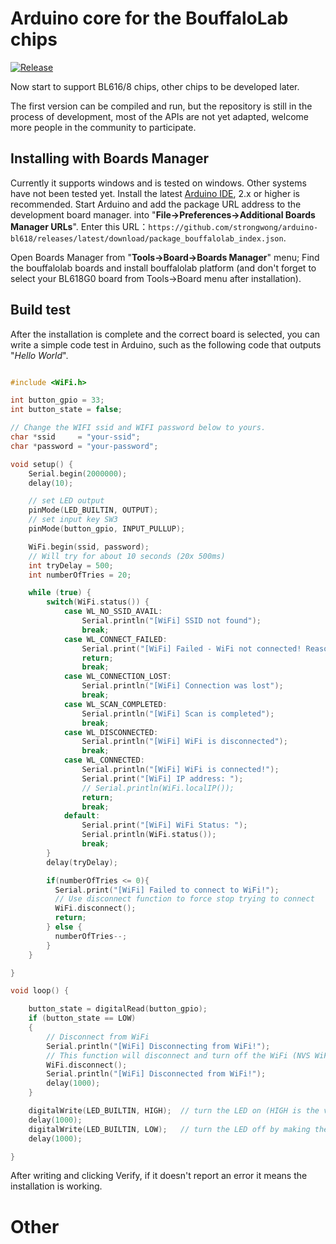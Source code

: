 # Arduino core for the BouffaloLab chips
[![Release](https://img.shields.io/github/v/release/strongwong/arduino-bl618?style=plastic)](https://github.com/strongwong/arduino-bl618/releases)

Now start to support BL616/8 chips, other chips to be developed later.

The first version can be compiled and run, but the repository is still in the process of development, most of the APIs are not yet adapted, welcome more people in the community to participate.

## Installing with Boards Manager

Currently it supports windows and is tested on windows. Other systems have not been tested yet.
Install the latest [Arduino IDE](https://www.arduino.cc/en/software), 2.x or higher is recommended.
Start Arduino and add the package URL address to the development board manager. into "**File->Preferences->Additional Boards Manager URLs**".
Enter this URL：`https://github.com/strongwong/arduino-bl618/releases/latest/download/package_bouffalolab_index.json`.

Open Boards Manager from  "**Tools->Board->Boards Manager**" menu; Find the bouffalolab boards and install bouffalolab platform (and don't forget to select your BL618G0 board from Tools->Board menu after installation).

## Build test

After the installation is complete and the correct board is selected, you can write a simple code test in Arduino, such as the following code that outputs "*Hello World*".

```c

#include <WiFi.h>

int button_gpio = 33;
int button_state = false;

// Change the WIFI ssid and WIFI password below to yours.
char *ssid     = "your-ssid";
char *password = "your-password";

void setup() {
    Serial.begin(2000000);
    delay(10);

    // set LED output
    pinMode(LED_BUILTIN, OUTPUT);
    // set input key SW3
    pinMode(button_gpio, INPUT_PULLUP);

    WiFi.begin(ssid, password);
    // Will try for about 10 seconds (20x 500ms)
    int tryDelay = 500;
    int numberOfTries = 20;

    while (true) {
        switch(WiFi.status()) {
            case WL_NO_SSID_AVAIL:
                Serial.println("[WiFi] SSID not found");
                break;
            case WL_CONNECT_FAILED:
                Serial.print("[WiFi] Failed - WiFi not connected! Reason: ");
                return;
                break;
            case WL_CONNECTION_LOST:
                Serial.println("[WiFi] Connection was lost");
                break;
            case WL_SCAN_COMPLETED:
                Serial.println("[WiFi] Scan is completed");
                break;
            case WL_DISCONNECTED:
                Serial.println("[WiFi] WiFi is disconnected");
                break;
            case WL_CONNECTED:
                Serial.println("[WiFi] WiFi is connected!");
                Serial.print("[WiFi] IP address: ");
                // Serial.println(WiFi.localIP());
                return;
                break;
            default:
                Serial.print("[WiFi] WiFi Status: ");
                Serial.println(WiFi.status());
                break;
        }
        delay(tryDelay);

        if(numberOfTries <= 0){
          Serial.print("[WiFi] Failed to connect to WiFi!");
          // Use disconnect function to force stop trying to connect
          WiFi.disconnect();
          return;
        } else {
          numberOfTries--;
        }
    }

}

void loop() {

    button_state = digitalRead(button_gpio);
    if (button_state == LOW)
    {
        // Disconnect from WiFi
        Serial.println("[WiFi] Disconnecting from WiFi!");
        // This function will disconnect and turn off the WiFi (NVS WiFi data is kept)
        WiFi.disconnect();
        Serial.println("[WiFi] Disconnected from WiFi!");
        delay(1000);
    }

    digitalWrite(LED_BUILTIN, HIGH);  // turn the LED on (HIGH is the voltage level)
    delay(1000);
    digitalWrite(LED_BUILTIN, LOW);   // turn the LED off by making the voltage LOW
    delay(1000);

}

```

After writing and clicking Verify, if it doesn't report an error it means the installation is working.

# Other


